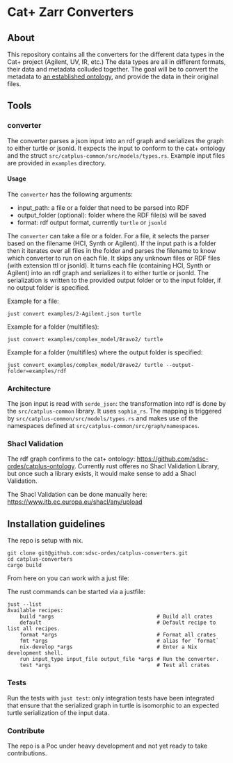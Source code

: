 # Cat+ Zarr Converters

## About

This repository contains all the converters for the different data types in the Cat+ project (Agilent, UV, IR, etc.)
The data types are all in different formats, their data and metadata colluded together. The goal will be to convert the metadata to [an established ontology](https://github.com/sdsc-ordes/catplus-ontology/tree/main), and provide the data in their original files.

## Tools

### converter
The converter parses a json input into an rdf graph and serializes the graph to either turtle or jsonld.
It expects the input to conform to the cat+ ontology and the struct `src/catplus-common/src/models/types.rs`. Example input files are provided in `examples` directory.

#### Usage

The `converter` has the following arguments:

- input_path: a file or a folder that need to be parsed into RDF
- output_folder (optional): folder where the RDF file(s) will be saved
- format: rdf output format, currently `turtle` or `jsonld`

The `converter` can take a file or a folder. For a file, it selects the parser based on the filename (HCI, Synth or Agilent). If the input path is a folder then it iterates over all files in the folder and parses the filename to know which converter to run on each file. It skips any unknown files or RDF files (with extension ttl or jsonld). It turns each file (containing HCI, Synth or Agilent) into an rdf graph and serializes it to either turtle or jsonld. The serialization is written to the provided output folder or to the input folder, if no output folder is specified.

Example for a file:

```
just convert examples/2-Agilent.json turtle
```

Example for a folder (multifiles):

```
just convert examples/complex_model/Bravo2/ turtle
```

Example for a folder (multifiles) where the output folder is specified:

```
just convert examples/complex_model/Bravo2/ turtle --output-folder=examples/rdf
```

### Architecture

The json input is read with `serde_json`: the transformation into rdf is done by the `src/catplus-common` library.
It uses `sophia_rs`. The mapping is triggered by `src/catplus-common/src/models/types.rs` and makes use of the namespaces defined at `src/catplus-common/src/graph/namespaces`.

### Shacl Validation

The rdf graph confirms to the cat+ ontology: https://github.com/sdsc-ordes/catplus-ontology. Currently rust offeres no Shacl Validation Library, but once such a library exists, it would make sense to add a Shacl Validation.

The Shacl Validation can be done manually here: https://www.itb.ec.europa.eu/shacl/any/upload

## Installation guidelines

The repo is setup with nix.

```
git clone git@github.com:sdsc-ordes/catplus-converters.git
cd catplus-converters
cargo build
```

From here on you can work with a just file:

The rust commands can be started via a justfile:

```
just --list
Available recipes:
    build *args                                 # Build all crates
    default                                     # Default recipe to list all recipes.
    format *args                                # Format all crates
    fmt *args                                   # alias for `format`
    nix-develop *args                           # Enter a Nix development shell.
    run input_type input_file output_file *args # Run the converter.
    test *args                                  # Test all crates
```

### Tests

Run the tests with `just test`: only integration tests have been integrated that ensure that the serialized graph in turtle is isomorphic to an expected turtle serialization of the input data.

### Contribute

The repo is a Poc under heavy development and not yet ready to take contributions.
